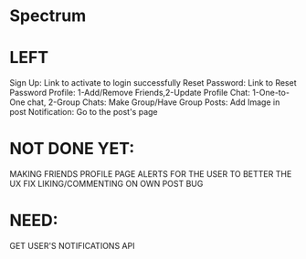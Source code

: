 # Spectrum


LEFT
=====
Sign Up: Link to activate to login successfully
Reset Password: Link to Reset Password
Profile: 1-Add/Remove Friends,2-Update Profile
Chat: 1-One-to-One chat, 2-Group Chats: Make Group/Have Group
Posts: Add Image in post
Notification: Go to the post's page


NOT DONE YET:
===============
MAKING FRIENDS PROFILE PAGE
ALERTS FOR THE USER TO BETTER THE UX
FIX LIKING/COMMENTING ON OWN POST BUG

NEED:
======
GET USER'S NOTIFICATIONS API
